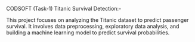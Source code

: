 CODSOFT (Task-1)
Titanic Survival Detection:- 

This project focuses on analyzing the Titanic dataset to predict passenger survival. It involves data preprocessing, exploratory data analysis, and building a machine learning model to predict survival probabilities.
